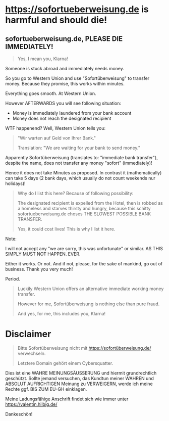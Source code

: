 # <https://sofortueberweisung.de> is harmful and should die!

## sofortueberweisung.de, PLEASE DIE IMMEDIATELY!

> Yes, I mean you, Klarna!

Someone is stuck abroad and immediately needs money.

So you go to Western Union and use "Sofortüberweisung" to transfer money.  Because they promise, this works within minutes.

Everything goes smooth.  At Western Union.

However AFTERWARDS you will see following situation:

- Money is immediately laundered from your bank account
- Money does not reach the designated recipient

WTF happenend?  Well, Western Union tells you:

> "Wir warten auf Geld von Ihrer Bank."
>
> Translation: "We are waiting for your bank to send money."

Apparently Sofortüberweisung (translates to: "immediate bank transfer"), despite the name,
does not transfer any money "sofort" (immediately)!

Hence it does not take Minutes as proposed.
In contrast it (mathematically) can take 5 days (2 bank days, which usually do not count weekends nur holidays)!

> Why do I list this here?  Because of following possibility:
>
> The designated recipient is expelled from the Hotel,
> then is robbed as a homeless and starves thirsty and hungry,
> because this schitty sofortueberweisung.de choses
> THE SLOWEST POSSIBLE BANK TRANSFER.
>
> Yes, it could cost lives!  This is why I list it here.

Note:

I will not accept any "we are sorry, this was unfortunate" or similar.
AS THIS SIMPLY MUST NOT HAPPEN.  EVER.

Either it works.  Or not.
And if not, please, for the sake of mankind,
go out of business.  Thank you very much!

Period.

> Luckily Western Union offers an alternative
> immediate working money transfer.
>
> However for me, Sofortüberweisung is nothing else than pure fraud.
>
> And yes, for me, this includes you, Klarna!


# Disclaimer

> Bitte Sofortüberweisung nicht mit <https://sofortüberweisung.de/> verwechseln.
>
> Letztere Domain gehört einem Cybersquatter.

Dies ist eine WAHRE MEINUNGSÄUSSERUNG und hiermit grundrechtlich geschützt.
Sollte jemand versuchen, das Kundtun meiner WAHREN und
ABSOLUT AUFRICHTIGEN Meinung zu VERWEIGERN,
werde ich meine Rechte ggf. BIS ZUM EU-GH einklagen.

Meine Ladungsfähige Anschrift findet sich wie immer unter
<https://valentin.hilbig.de/>

Dankeschön!
